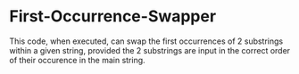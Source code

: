 # First-Occurrence-Swapper
This code, when executed, can swap the first occurrences of 2 substrings within a given string, provided the 2 substrings are input in the correct order of their occurence in the main string.
